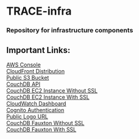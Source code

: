 # TRACE-infra
### Repository for infrastructure components

## Important Links:
[AWS Console](console.aws.amazon.com)
<br>
[CloudFront Distribution](d3w57edmav1w8m.cloudfront.net)
<br>
[Public S3 Bucket](http://trace-prod-ohio.s3-website.us-east-2.amazonaws.com)
<br>
[CouchDB API](https://7fuc7hst55.execute-api.us-east-2.amazonaws.com/)
<br>
[CouchDB EC2 Instance Without SSL](http://ec2-18-219-243-170.us-east-2.compute.amazonaws.com:5984/)
<br>
[CouchDB EC2 Instance With SSL](https://couchdb.tracedigital.tk:6984/)
<br>
[CloudWatch Dashboard](https://cloudwatch.amazonaws.com/dashboard.html?dashboard=trace-cloudwatch-dashboard&context=eyJSIjoidXMtZWFzdC0xIiwiRCI6ImN3LWRiLTAzOTQ0MDY2MzE0NiIsIlUiOiJ1cy1lYXN0LTFfS3F5MVF2cDA3IiwiQyI6IjNldG1iaXUwbTNwZWg5bHRnbTRzZWwwNzciLCJJIjoidXMtZWFzdC0xOmM2NDdkNTViLTFkMzUtNDc4ZC05NDY5LTU4N2U3MTA4MDI5ZSIsIk8iOiJhcm46YXdzOmlhbTo6MDM5NDQwNjYzMTQ2OnJvbGUvc2VydmljZS1yb2xlL0Nsb3VkV2F0Y2hEYXNoYm9hcmQtUHVibGljLVJlYWRPbmx5QWNjZXNzLXRyYWNlLWNsb3Vkd2EtREU4T1A4MUYiLCJNIjoiUHVibGljIn0%3D)
<br>
[Cognito Authentication](https://tracedigital.auth.us-east-2.amazoncognito.com/login?client_id=on5mc08j8f3gi9sg32jcvp6n7&response_type=token&scope=email+phone+aws.cognito.signin.user.admin+profile+openid&redirect_uri=https%3A%2F%2Fd3w57edmav1w8m.cloudfront.net%2F)
<br>
[Public Logo URL](https://trace-logo-image.s3.us-east-2.amazonaws.com/CS+407+Trace+Logo.png)
<br>
[CouchDB Fauxton Without SSL](http://ec2-18-219-243-170.us-east-2.compute.amazonaws.com:5984/_utils/)
<br>
[CouchDB Fauxton With SSL](https://couchdb.tracedigital.tk:6984/_utils/)
<br>
